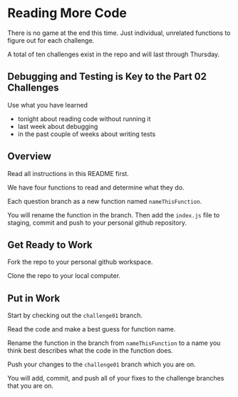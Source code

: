 # Reading More Code

There is no game at the end this time. Just individual, unrelated functions to figure out for each challenge.

A total of ten challenges exist in the repo and will last through Thursday.

## Debugging and Testing is Key to the Part 02 Challenges

Use what you have learned

- tonight about reading code without running it
- last week about debugging
- in the past couple of weeks about writing tests

## Overview

Read all instructions in this README first.

We have four functions to read and determine what they do.

Each question branch as a new function named `nameThisFunction`.

You will rename the function in the branch. Then add the `index.js` file to staging, commit and push to your personal github repository.

## Get Ready to Work

Fork the repo to your personal github workspace.

Clone the repo to your local computer.

## Put in Work

Start by checking out the `challenge01` branch.

Read the code and make a best guess for function name.

Rename the function in the branch from `nameThisFunction` to a name you think best describes what the code in the function does.

Push your changes to the `challenge01` branch which you are on.

You will add, commit, and push all of your fixes to the challenge branches that you are on.
